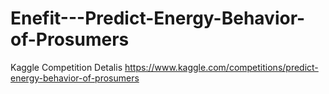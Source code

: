 # Enefit---Predict-Energy-Behavior-of-Prosumers
Kaggle Competition Detalis
https://www.kaggle.com/competitions/predict-energy-behavior-of-prosumers
